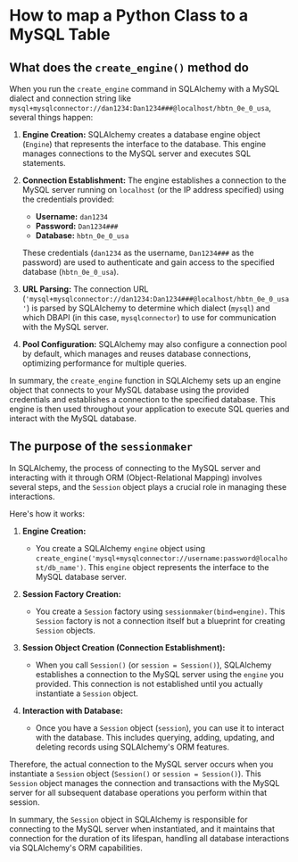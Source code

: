 # How to map a Python Class to a MySQL Table
## What does the `create_engine()` method do

When you run the `create_engine` command in SQLAlchemy with a MySQL dialect and connection string like `mysql+mysqlconnector://dan1234:Dan1234###@localhost/hbtn_0e_0_usa`, several things happen:

1. **Engine Creation:** SQLAlchemy creates a database engine object (`Engine`) that represents the interface to the database. This engine manages connections to the MySQL server and executes SQL statements.

2. **Connection Establishment:** The engine establishes a connection to the MySQL server running on `localhost` (or the IP address specified) using the credentials provided:
   - **Username:** `dan1234`
   - **Password:** `Dan1234###`
   - **Database:** `hbtn_0e_0_usa`

   These credentials (`dan1234` as the username, `Dan1234###` as the password) are used to authenticate and gain access to the specified database (`hbtn_0e_0_usa`).

3. **URL Parsing:** The connection URL (`'mysql+mysqlconnector://dan1234:Dan1234###@localhost/hbtn_0e_0_usa'`) is parsed by SQLAlchemy to determine which dialect (`mysql`) and which DBAPI (in this case, `mysqlconnector`) to use for communication with the MySQL server.

4. **Pool Configuration:** SQLAlchemy may also configure a connection pool by default, which manages and reuses database connections, optimizing performance for multiple queries.

In summary, the `create_engine` function in SQLAlchemy sets up an engine object that connects to your MySQL database using the provided credentials and establishes a connection to the specified database. This engine is then used throughout your application to execute SQL queries and interact with the MySQL database.


## The purpose of the `sessionmaker`
In SQLAlchemy, the process of connecting to the MySQL server and interacting with it through ORM (Object-Relational Mapping) involves several steps, and the `Session` object plays a crucial role in managing these interactions.

Here's how it works:

1. **Engine Creation:**
   - You create a SQLAlchemy `engine` object using `create_engine('mysql+mysqlconnector://username:password@localhost/db_name')`. This `engine` object represents the interface to the MySQL database server.

2. **Session Factory Creation:**
   - You create a `Session` factory using `sessionmaker(bind=engine)`. This `Session` factory is not a connection itself but a blueprint for creating `Session` objects.

3. **Session Object Creation (Connection Establishment):**
   - When you call `Session()` (or `session = Session()`), SQLAlchemy establishes a connection to the MySQL server using the `engine` you provided. This connection is not established until you actually instantiate a `Session` object.

4. **Interaction with Database:**
   - Once you have a `Session` object (`session`), you can use it to interact with the database. This includes querying, adding, updating, and deleting records using SQLAlchemy's ORM features.

Therefore, the actual connection to the MySQL server occurs when you instantiate a `Session` object (`Session()` or `session = Session()`). This `Session` object manages the connection and transactions with the MySQL server for all subsequent database operations you perform within that session.

In summary, the `Session` object in SQLAlchemy is responsible for connecting to the MySQL server when instantiated, and it maintains that connection for the duration of its lifespan, handling all database interactions via SQLAlchemy's ORM capabilities.
